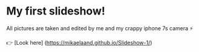 # My first slideshow!

All pictures are taken and edited by me and my crappy iphone 7s camera ⚡️ 

👉 [Look here] (https://mikaelaand.github.io/Slideshow-1/)
